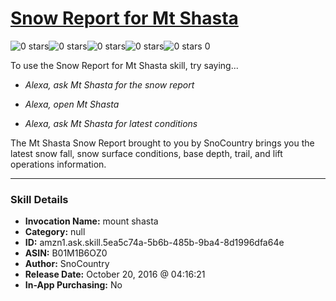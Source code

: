 # [Snow Report for Mt Shasta](http://alexa.amazon.com/#skills/amzn1.ask.skill.5ea5c74a-5b6b-485b-9ba4-8d1996dfa64e)
![0 stars](../../images/ic_star_border_black_18dp_1x.png)![0 stars](../../images/ic_star_border_black_18dp_1x.png)![0 stars](../../images/ic_star_border_black_18dp_1x.png)![0 stars](../../images/ic_star_border_black_18dp_1x.png)![0 stars](../../images/ic_star_border_black_18dp_1x.png) 0

To use the Snow Report for Mt Shasta skill, try saying...

* *Alexa, ask Mt Shasta for the snow report*

* *Alexa, open Mt Shasta*

* *Alexa, ask Mt Shasta for latest conditions*

The Mt Shasta Snow Report brought to you by SnoCountry brings you the latest snow fall, snow surface conditions,  base depth, trail, and lift operations information.

***

### Skill Details

* **Invocation Name:** mount shasta
* **Category:** null
* **ID:** amzn1.ask.skill.5ea5c74a-5b6b-485b-9ba4-8d1996dfa64e
* **ASIN:** B01M1B6OZ0
* **Author:** SnoCountry
* **Release Date:** October 20, 2016 @ 04:16:21
* **In-App Purchasing:** No
